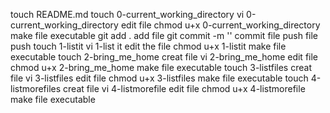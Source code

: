 touch README.md
touch 0-current_working_directory
vi 0-current_working_directory edit file
chmod u+x 0-current_working_directory make file executable
git add . add file
git commit -m '' commit file
push file push
touch 1-listit
vi 1-list it edit the file
chmod u+x 1-listit make file executable 
touch 2-bring_me_home creat file
vi 2-bring_me_home edit file
chmod u+x 2-bring_me_home make file executable
touch 3-listfiles creat file
vi 3-listfiles edit file
chmod u+x 3-listfiles make file executable
touch 4-listmorefiles creat file
vi 4-listmorefile edit file
chmod u+x 4-listmorefile make file executable
